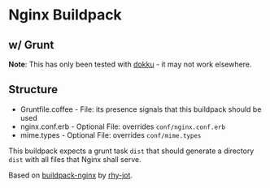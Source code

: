 # Nginx Buildpack
## w/ Grunt

**Note**: This has only been tested with [dokku](https://github.com/progrium/dokku) - it may not work elsewhere.

## Structure
* Gruntfile.coffee - File: its presence signals that this buildpack should be used
* nginx.conf.erb - Optional File: overrides `conf/nginx.conf.erb`
* mime.types - Optional File: overrides `conf/mime.types`


This buildpack expects a grunt task `dist` that should generate a directory `dist` with
all files that Nginx shall serve.


Based on [buildpack-nginx](https://github.com/rhy-jot/buildpack-nginx) by [rhy-jot](https://github.com/rhy-jot).
